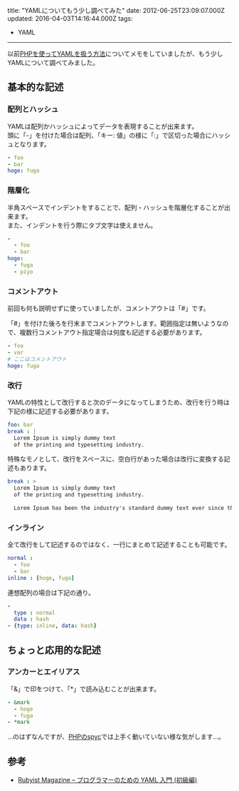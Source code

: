 title: "YAMLについてもう少し調べてみた"
date: 2012-06-25T23:09:07.000Z
updated: 2016-04-03T14:16:44.000Z
tags: 
  - YAML
---

以前[PHPを使ってYAMLを扱う方法](http://blog.sus-happy.net/201104/spyc-yaml/ "spycを使ってYAMLを利用してみた")についてメモをしていましたが、もう少しYAMLについて調べてみました。


## 基本的な記述

### 配列とハッシュ

YAMLは配列かハッシュによってデータを表現することが出来ます。  
 頭に「-」を付けた場合は配列、「キー: 値」の様に「:」で区切った場合にハッシュとなります。

```yaml
- foo
- bar
hoge: fuga
```

### 階層化

半角スペースでインデントをすることで、配列・ハッシュを階層化することが出来ます。  
 また、インデントを行う際にタブ文字は使えません。

```yaml
-
  - foo
  - bar
hoge: 
  - fuga
  - piyo
```

### コメントアウト

前回も何も説明せずに使っていましたが、コメントアウトは「#」です。

「#」を付けた後ろを行末までコメントアウトします。範囲指定は無いようなので、複数行コメントアウト指定場合は何度も記述する必要があります。

```yaml
- foo
- var
# ここはコメントアウト
hoge: fuga
```

### 改行

YAMLの特性として改行すると次のデータになってしまうため、改行を行う時は下記の様に記述する必要があります。

```yaml
foo: bar
break : |
  Lorem Ipsum is simply dummy text
  of the printing and typesetting industry.
```

特殊なモノとして、改行をスペースに、空白行があった場合は改行に変換する記述もあります。

```yaml
break : >
  Lorem Ipsum is simply dummy text
  of the printing and typesetting industry.
  
  Lorem Ipsum has been the industry's standard dummy text ever since the 1500s,...
```

### インライン

全て改行をして記述するのではなく、一行にまとめて記述することも可能です。

```yaml
normal :
  - foo
  - bar
inline : [hoge, fuga]
```

連想配列の場合は下記の通り。

```yaml
-
  type : normal
  data : hash
- {type: inline, data: hash}
```


## ちょっと応用的な記述

### アンカーとエイリアス

「&」で印をつけて、「*」で読み込むことが出来ます。

```yaml
- &mark
  - hoge
  - fuga
- *mark
```

…のはずなんですが、[PHPのspyc](http://code.google.com/p/spyc/)では上手く動いていない様な気がします…。


## 参考

- [Rubyist Magazine – プログラマーのための YAML 入門 (初級編)](http://jp.rubyist.net/magazine/?0009-YAML)